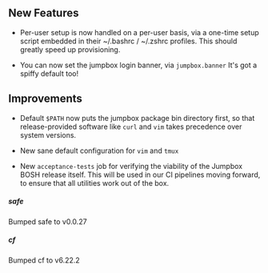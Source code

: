 ## New Features

- Per-user setup is now handled on a per-user basis, via a
  one-time setup script embedded in their ~/.bashrc / ~/.zshrc
  profiles.  This should greatly speed up provisioning.

- You can now set the jumpbox login banner, via `jumpbox.banner`
  It's got a spiffy default too!

## Improvements

- Default `$PATH` now puts the jumpbox package bin directory
  first, so that release-provided software like `curl` and `vim`
  takes precedence over system versions.

- New sane default configuration for `vim` and `tmux`

- New `acceptance-tests` job for verifying the viability of the
  Jumpbox BOSH release itself.  This will be used in our CI
  pipelines moving forward, to ensure that all utilities work
  out of the box.

##### safe
Bumped safe to v0.0.27

##### cf
Bumped cf to v6.22.2
